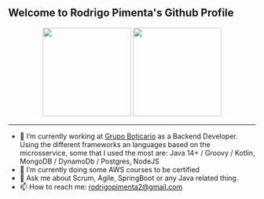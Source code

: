 ## Welcome to Rodrigo Pimenta's Github Profile
<div align="center">
  <img height="180em" src="https://github-readme-stats.vercel.app/api?username=rbpimenta&show_icons=true&theme=dracula&include_all_commits=true&count_private=true"/>
  <img height="180em" src="https://github-readme-stats.vercel.app/api/top-langs/?username=rbpimenta&layout=compact&langs_count=7&theme=dracula"/>
</div>
  
----
  
- 🔭 I’m currently working at [Grupo Boticario](https://www.grupoboticario.com.br/) as a Backend Developer. Using the different frameworks an languages based on the microsservice, some that I used the most are: Java 14+ / Groovy / Kotlin, MongoDB / DynamoDb / Postgres, NodeJS
- 🌱 I’m currently doing some AWS courses to be certified
- 💬 Ask me about Scrum, Agile, SpringBoot or any Java related thing. 
- 📫 How to reach me: rodrigopimenta2@gmail.com

<!--
**rbpimenta/rbpimenta** is a ✨ _special_ ✨ repository because its `README.md` (this file) appears on your GitHub profile.

Here are some ideas to get you started:

- 🔭 I’m currently working on ...
- 🌱 I’m currently learning ...
- 👯 I’m looking to collaborate on ...
- 🤔 I’m looking for help with ...
- 💬 Ask me about ...
- 📫 How to reach me: ...
- 😄 Pronouns: ...
- ⚡ Fun fact: ...
-->

